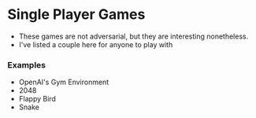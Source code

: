 # Single Player Games
* These games are not adversarial, but they are interesting nonetheless.
* I've listed a couple here for anyone to play with

### Examples
* OpenAI's Gym Environment
* 2048
* Flappy Bird
* Snake
